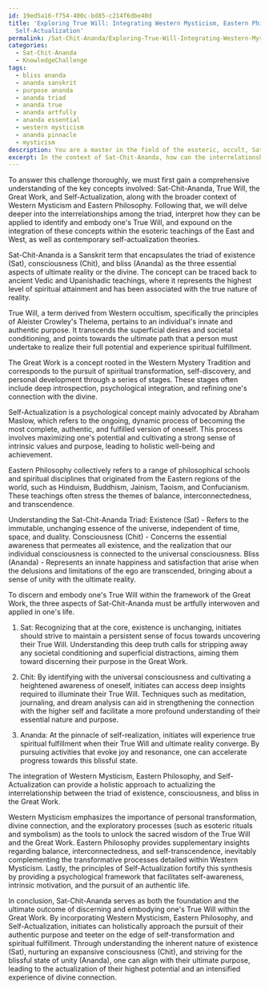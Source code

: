 ```yaml
---
id: 19ed5a16-f754-400c-bd85-c214f6dbe40d
title: 'Exploring True Will: Integrating Western Mysticism, Eastern Philosophy, and
  Self-Actualization'
permalink: /Sat-Chit-Ananda/Exploring-True-Will-Integrating-Western-Mysticism-Eastern-Philosophy-and-Self-Actualization/
categories:
  - Sat-Chit-Ananda
  - KnowledgeChallenge
tags:
  - bliss ananda
  - ananda sanskrit
  - purpose ananda
  - ananda triad
  - ananda true
  - ananda artfully
  - ananda essential
  - western mysticism
  - ananda pinnacle
  - mysticism
description: You are a master in the field of the esoteric, occult, Sat-Chit-Ananda and Education. You are a writer of tests, challenges, textbooks and deep knowledge on Sat-Chit-Ananda for initiates and students to gain deep insights and understanding from. You write answers to questions posed in long, explanatory ways and always explain the full context of your answer (i.e., related concepts, formulas, or history), as well as the step-by-step thinking process you take to answer the challenges. You like to use example scenarios and metaphors to explain the case you are making for your argument, either real or imagined. Summarize the key themes, ideas, and conclusions at the end.
excerpt: In the context of Sat-Chit-Ananda, how can the interrelationship between the triad of existence, consciousness, and bliss be applied to discern and embody one's True Will within the framework of the Great Work, while integrating the esoteric teachings of Western Mysticism, Eastern Philosophy, and contemporary concepts of Self-Actualization?
---
```

To answer this challenge thoroughly, we must first gain a comprehensive understanding of the key concepts involved: Sat-Chit-Ananda, True Will, the Great Work, and Self-Actualization, along with the broader context of Western Mysticism and Eastern Philosophy. Following that, we will delve deeper into the interrelationships among the triad, interpret how they can be applied to identify and embody one's True Will, and expound on the integration of these concepts within the esoteric teachings of the East and West, as well as contemporary self-actualization theories.

Sat-Chit-Ananda is a Sanskrit term that encapsulates the triad of existence (Sat), consciousness (Chit), and bliss (Ananda) as the three essential aspects of ultimate reality or the divine. The concept can be traced back to ancient Vedic and Upanishadic teachings, where it represents the highest level of spiritual attainment and has been associated with the true nature of reality.

True Will, a term derived from Western occultism, specifically the principles of Aleister Crowley's Thelema, pertains to an individual's innate and authentic purpose. It transcends the superficial desires and societal conditioning, and points towards the ultimate path that a person must undertake to realize their full potential and experience spiritual fulfillment.

The Great Work is a concept rooted in the Western Mystery Tradition and corresponds to the pursuit of spiritual transformation, self-discovery, and personal development through a series of stages. These stages often include deep introspection, psychological integration, and refining one's connection with the divine.

Self-Actualization is a psychological concept mainly advocated by Abraham Maslow, which refers to the ongoing, dynamic process of becoming the most complete, authentic, and fulfilled version of oneself. This process involves maximizing one's potential and cultivating a strong sense of intrinsic values and purpose, leading to holistic well-being and achievement.

Eastern Philosophy collectively refers to a range of philosophical schools and spiritual disciplines that originated from the Eastern regions of the world, such as Hinduism, Buddhism, Jainism, Taoism, and Confucianism. These teachings often stress the themes of balance, interconnectedness, and transcendence.

Understanding the Sat-Chit-Ananda Triad:
Existence (Sat) - Refers to the immutable, unchanging essence of the universe, independent of time, space, and duality.
Consciousness (Chit) - Concerns the essential awareness that permeates all existence, and the realization that our individual consciousness is connected to the universal consciousness.
Bliss (Ananda) - Represents an innate happiness and satisfaction that arise when the delusions and limitations of the ego are transcended, bringing about a sense of unity with the ultimate reality.

To discern and embody one's True Will within the framework of the Great Work, the three aspects of Sat-Chit-Ananda must be artfully interwoven and applied in one's life.

1) Sat: Recognizing that at the core, existence is unchanging, initiates should strive to maintain a persistent sense of focus towards uncovering their True Will. Understanding this deep truth calls for stripping away any societal conditioning and superficial distractions, aiming them toward discerning their purpose in the Great Work.

2) Chit: By identifying with the universal consciousness and cultivating a heightened awareness of oneself, initiates can access deep insights required to illuminate their True Will. Techniques such as meditation, journaling, and dream analysis can aid in strengthening the connection with the higher self and facilitate a more profound understanding of their essential nature and purpose.

3) Ananda: At the pinnacle of self-realization, initiates will experience true spiritual fulfillment when their True Will and ultimate reality converge. By pursuing activities that evoke joy and resonance, one can accelerate progress towards this blissful state.

The integration of Western Mysticism, Eastern Philosophy, and Self-Actualization can provide a holistic approach to actualizing the interrelationship between the triad of existence, consciousness, and bliss in the Great Work.

Western Mysticism emphasizes the importance of personal transformation, divine connection, and the exploratory processes (such as esoteric rituals and symbolism) as the tools to unlock the sacred wisdom of the True Will and the Great Work. Eastern Philosophy provides supplementary insights regarding balance, interconnectedness, and self-transcendence, inevitably complementing the transformative processes detailed within Western Mysticism. Lastly, the principles of Self-Actualization fortify this synthesis by providing a psychological framework that facilitates self-awareness, intrinsic motivation, and the pursuit of an authentic life.

In conclusion, Sat-Chit-Ananda serves as both the foundation and the ultimate outcome of discerning and embodying one's True Will within the Great Work. By incorporating Western Mysticism, Eastern Philosophy, and Self-Actualization, initiates can holistically approach the pursuit of their authentic purpose and teeter on the edge of self-transformation and spiritual fulfillment. Through understanding the inherent nature of existence (Sat), nurturing an expansive consciousness (Chit), and striving for the blissful state of unity (Ananda), one can align with their ultimate purpose, leading to the actualization of their highest potential and an intensified experience of divine connection.
